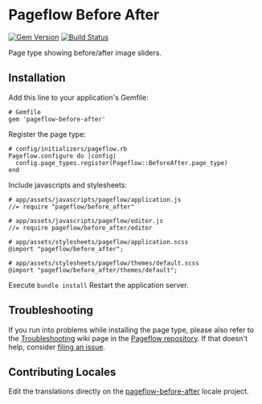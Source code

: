 # Pageflow Before After

[![Gem Version](https://badge.fury.io/rb/pageflow-before-after.svg)](http://badge.fury.io/rb/pageflow-before-after)
[![Build Status](https://github.com/codevise/pageflow-before-after/workflows/tests/badge.svg)](https://github.com/codevise/pageflow-before-after/actions)

Page type showing before/after image sliders.

## Installation

Add this line to your application's Gemfile:

    # Gemfile
    gem 'pageflow-before-after'

Register the page type:

    # config/initializers/pageflow.rb
    Pageflow.configure do |config|
      config.page_types.register(Pageflow::BeforeAfter.page_type)
    end

Include javascripts and stylesheets:

    # app/assets/javascripts/pageflow/application.js
    //= require "pageflow/before_after"

    # app/assets/javascripts/pageflow/editor.js
    //= require pageflow/before_after/editor

    # app/assets/stylesheets/pageflow/application.scss
    @import "pageflow/before_after";

    # app/assets/stylesheets/pageflow/themes/default.scss
    @import "pageflow/before_after/themes/default";

Execute `bundle install`
Restart the application server.

## Troubleshooting

If you run into problems while installing the page type, please also refer to the [Troubleshooting](https://github.com/codevise/pageflow/wiki/Troubleshooting) wiki page in the [Pageflow  repository](https://github.com/codevise/pageflow). If that doesn't help, consider [filing an issue](https://github.com/codevise/pageflow-before-after/issues).

## Contributing Locales

Edit the translations directly on the
[pageflow-before-after](http://www.localeapp.com/projects/public?search=tf/pageflow-before-after)
locale project.
